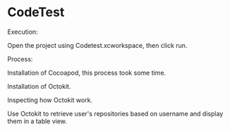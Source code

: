 # CodeTest

Execution:

Open the project using Codetest.xcworkspace, then click run.

Process:

Installation of Cocoapod, this process took some time.

Installation of Octokit.

Inspecting how Octokit work.

Use Octokit to retrieve user's repositories based on username and display them in a table view.
